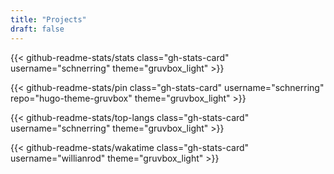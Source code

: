 ```yaml
---
title: "Projects"
draft: false
---
```


<!-- markdownlint-disable MD013 -->

{{< github-readme-stats/stats class="gh-stats-card" username="schnerring" theme="gruvbox_light" >}}

{{< github-readme-stats/pin class="gh-stats-card" username="schnerring" repo="hugo-theme-gruvbox" theme="gruvbox_light" >}}

{{< github-readme-stats/top-langs class="gh-stats-card" username="schnerring" theme="gruvbox_light" >}}

{{< github-readme-stats/wakatime class="gh-stats-card" username="willianrod" theme="gruvbox_light" >}}

<!-- markdownlint-disable MD013 -->
